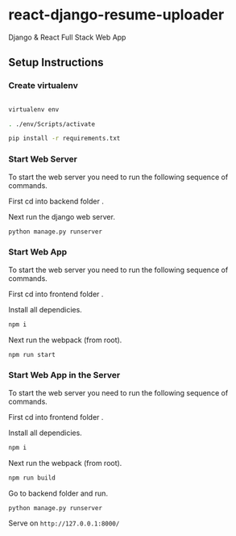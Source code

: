 # react-django-resume-uploader

Django & React Full Stack Web App 

## Setup Instructions

### Create virtualenv

```bash

virtualenv env

. ./env/Scripts/activate

pip install -r requirements.txt

```

### Start Web Server

To start the web server you need to run the following sequence of commands.

First cd into backend folder .

Next run the django web server.

```bash
python manage.py runserver
```

### Start Web App

To start the web server you need to run the following sequence of commands.

First cd into frontend folder .

Install all dependicies.

```bash
npm i
```

Next run the webpack (from root).

```bash
npm run start
```
### Start Web App in the Server

To start the web server you need to run the following sequence of commands.

First cd into frontend folder .

Install all dependicies.

```bash
npm i
```

Next run the webpack (from root).

```bash
npm run build
```
Go to backend folder and run.

```bash
python manage.py runserver
```
Serve on ```http://127.0.0.1:8000/ ```

